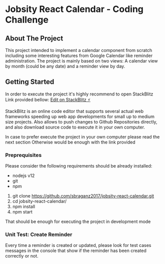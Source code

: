 # Jobsity React Calendar - Coding Challenge

## About The Project
This project intended to implement a calendar component from scratch including 
some interesting features from Google Calendar like reminder administration. 
The project is mainly based on two views: A calendar view by month (could be any date)
and a reminder view by day. 

## Getting Started
In order to execute the project it's highly recommend to open StackBlitz Link provided bellow:
[Edit on StackBlitz ⚡️](https://stackblitz.com/edit/react-v9k6je)

StackBlitz is an online code editor that supports several actual web frameworks speeding up
web app developments for small up to medium size projects. Also allows to push changes to Github
Repositories directly, and also download source code to execute it in your own computer. 

In case to prefer execute the project in your own computer please read the next section
Otherwise would be enough with the link provided

### Preprequisites
Please consider the following requirements should be already installed:

- nodejs v12
- git
- npm

1. git clone https://github.com/sbraganz2017/jobsity-react-calendar.git
2. cd jobsity-react-calendar/
3. npm install
4. npm start

That should be enough for executing the project in development mode

### Unit Test: Create Reminder 
Every time a reminder is created or updated, please look for test cases messages in the console 
that show if the reminder has been created correctly or not.

